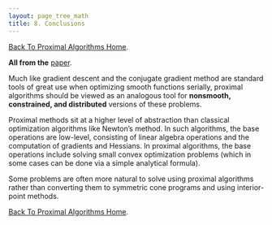 ```yaml
---
layout: page_tree_math
title: 8. Conclusions
---
```


[Back To Proximal Algorithms Home](../00index).

**All from the** [paper](http://stanford.edu/~boyd/papers/prox_algs.html).

Much like gradient descent and the conjugate gradient method
are standard tools of great use when optimizing smooth functions serially,
proximal algorithms should be viewed as an analogous tool for
**nonsmooth, constrained, and distributed** versions of these problems.

Proximal methods sit at a higher level of abstraction than classical
optimization algorithms like Newton’s method. In such algorithms, the
base operations are low-level, consisting of linear algebra operations
and the computation of gradients and Hessians. In proximal algorithms,
the base operations include solving small convex optimization problems
(which in some cases can be done via a simple analytical formula).

Some problems are often more natural to solve
using proximal algorithms rather than converting them to symmetric
cone programs and using interior-point methods.


[Back To Proximal Algorithms Home](../00index).
